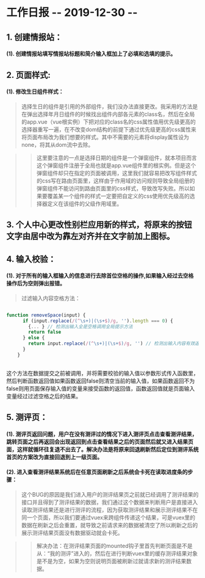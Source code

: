 # 工作日报        -- 2019-12-30 -- 

## 1. 创建情报站：

#### (1). 创建情报站填写情报站标题和简介输入框加上了必填和选填的提示。

## 2. 页面样式: 

#### (1). 修改生日组件样式：

> 选择生日的组件是引用的外部组件，我们没办法直接更改。我采用的方法是在弹出选择年月日组件的时候找出组件内部各元素的class名，然后在全局的app.vue（vue根实例）下把对应的class名的css属性值用优先级更高的选择器重写一遍，在不改变dom结构的前提下通过优先级更高的css属性来将页面布局改为我们想要的样式。其中不需要的元素将display属性设为none，将其从dom流中去除。

>> 这里要注意的一点是选择日期的组件是一个弹窗组件，就本项目而言这个弹窗组件注册于全局也就是app.vue组件里的根实例。但是这个弹窗组件却只在指定的页面被调用，这里我们就容易把改写组件样式的css写在路由页面里，这样由于作用域的访问规则导致全局组册的弹窗组件不能访问到路由页面里的css样式，导致改写失败。所以如果要覆盖某一个组件的样式一定要把自定义的css使用优先级高的选择器定义在该组件的父级作用域里。

## 3. 个人中心更改性别栏应用新的样式，将原来的按钮文字由居中改为靠左对齐并在文字前加上图标。

## 4. 输入校验：

#### (1). 对于所有的输入框输入的信息进行去除首位空格的操作,如果输入经过去空格操作后为空则弹出报错。

> 过滤输入内容空格方法：

```javascript

function removeSpace(input) {
      if (input.replace(/(^\s+)|(\s+$)/g, '').length === 0) {
        {... } // 检测出输入全是空格调用全局提示方法
        return false
      } else {
        return input.replace(/(^\s+)|(\s+$)/g, '') // 检测出输入内容有效返回过滤前后空格之后的结果
      }
    }
    
```

这个方法在数据提交之前被调用，并将需要校验的输入值以参数形式传入函数里，然后判断函数返回值如果函数返回false则清空当前的输入值，如果函数返回不为false则用页面保存输入值的变量来接受函数的返回值，函数返回值就是页面输入变量经过过滤空格之后的结果。

## 5. 测评页：

#### (1). 测评页返回问题，用户在没有测评过的情况下进入测评页点击查看测评结果，跳转页面之后再返回会出现返回到点击查看结果之后的页面然后就又进入结果页面，这样就循环往复退不出去了。解决办法是将原来回退刷新然后定位到测评系统首页的方案改为直接回退到上一级页面。

#### (2). 进入查看测评结果系统后在任意页面刷新之后系统会卡死在读取进度条的步骤：

> 这个BUG的原因是我们进入用户的测评结果页之前就已经调用了测评结果的接口并且得到了测评结果的数据，我们通过这个数据来判断用户是直接进入读取测评结果还是进行测评的流程，因为获取测评结果和展示测评结果不在同一个页面，所以我们要通过vuex来跨组件传递这个结果，可是vuex里的数据在刷新之后会重置，就导致之前请求来的数据被清空了所以刷新之后的展示测评结果页面没有数据驱动就会卡死。

>> 解决办法：在测评结果页面的mounted钩子里首先判断页面是不是从：“我的测评”进入的，然后在进行判断vuex里的缓存测评结果对象是不是为空，如果为空则说明页面被刷新过就请求新的测评结果数据。











